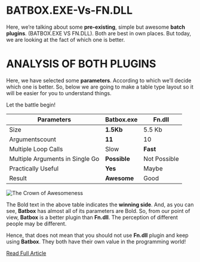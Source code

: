 # BATBOX.EXE-Vs-FN.DLL
Here, we’re talking about some **pre-existing**, simple but awesome **batch plugins**. (BATBOX.EXE VS FN.DLL). Both are best in own places. But today, we are looking at the fact of which one is better. 

# ANALYSIS OF BOTH PLUGINS
Here, we have selected some **parameters**. According to which we’ll decide which one is better. So, below we are going to make a table type layout so it will be easier for you to understand things.

Let the battle begin!

|Parameters                     |Batbox.exe     |Fn.dll      |
|-------------------------------|---------------|------------|
|Size                           |**1.5Kb**      |5.5 Kb      | 
|Argumentscount                 |**11**         |10          |
|Multiple Loop Calls            |Slow           |**Fast**    |
|Multiple Arguments in Single Go|**Possible**   |Not Possible|
|Practically Useful             |**Yes**        |Maybe       |
|Result                         |**Awesome**    |Good        |

![The Crown of Awesomeness](https://i0.wp.com/www.thebateam.org/wp-content/uploads/2018/12/12-2-1.jpg?w=600&ssl=1)

The Bold text in the above table indicates the **winning side**. And, as you can see, **Batbox** has almost all of its parameters are Bold. So, from our point of view, **Batbox** is a better plugin than **Fn.dll**. The perception of different people may be different.

Hence, that does not mean that you should not use **Fn.dll** plugin and keep using **Batbox**. They both have their own value in the programming world!

[Read Full Article](https://www.thebateam.org/2020/01/batbox-exe-vs-fn-dll-fight-for-awesomeness/)

